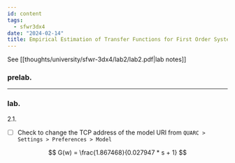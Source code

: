 ```yaml
---
id: content
tags:
  - sfwr3dx4
date: "2024-02-14"
title: Empirical Estimation of Transfer Functions for First Order Systems
---
```


See [[thoughts/university/sfwr-3dx4/lab2/lab2.pdf|lab notes]]

### prelab.

---

### lab.

2.1.

- [ ] Check to change the TCP address of the model URI from `QUARC > Settings > Preferences > Model`


$$
G(w) = \frac{1.867468}{0.027947 * s + 1}
$$
